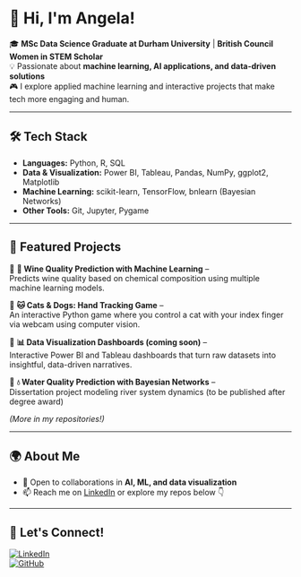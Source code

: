 # 👋 Hi, I'm Angela!  

🎓 **MSc Data Science Graduate at Durham University** | **British Council Women in STEM Scholar**  
💡 Passionate about **machine learning, AI applications, and data-driven solutions**  
🎮 I explore applied machine learning and interactive projects that make tech more engaging and human.

---

## 🛠️ Tech Stack  
- **Languages:** Python, R, SQL  
- **Data & Visualization:** Power BI, Tableau, Pandas, NumPy, ggplot2, Matplotlib  
- **Machine Learning:** scikit-learn, TensorFlow, bnlearn (Bayesian Networks)  
- **Other Tools:** Git, Jupyter, Pygame  

---

## 📂 Featured Projects  
🔹 **🍷 Wine Quality Prediction with Machine Learning** –  
Predicts wine quality based on chemical composition using multiple machine learning models. 

🔹 **🐱 Cats & Dogs: Hand Tracking Game** –  
An interactive Python game where you control a cat with your index finger via webcam using computer vision.  

🔹 **📊 Data Visualization Dashboards (coming soon)** –  
Interactive Power BI and Tableau dashboards that turn raw datasets into insightful, data-driven narratives.  

🔹 **💧 Water Quality Prediction with Bayesian Networks** –  
Dissertation project modeling river system dynamics (to be published after degree award)  


*(More in my repositories!)*  

---

## 🌍 About Me  
- 🤝 Open to collaborations in **AI, ML, and data visualization**  
- 📫 Reach me on [LinkedIn](https://www.linkedin.com/in/angela-hg) or explore my repos below 👇  

---

## 📢 Let's Connect!  
[![LinkedIn](https://img.shields.io/badge/-LinkedIn-blue?style=flat&logo=Linkedin&logoColor=white)](https://www.linkedin.com/in/angela-hg)  
[![GitHub](https://img.shields.io/badge/-GitHub-black?style=flat&logo=github)](https://github.com/angela-hg)  

